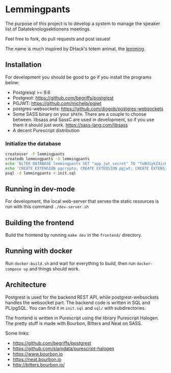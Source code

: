 # Lemmingpants

The purpose of this project is to develop a system to manage the speaker list of Datateknologsektionens meetings.

Feel free to fork, do pull requests and post issues!

The name is much inspired by DHack's totem animal, the [lemming](https://www.youtube.com/watch?v=9A6vm92R9oU).

## Installation

For development you should be good to go if you install the programs below:

- Postgresql >= 9.6
- Postgrest: https://github.com/begriffs/postgrest
- PGJWT: https://github.com/michelp/pgjwt
- postgres-websockets: https://github.com/diogob/postgres-websockets
- Some SASS binary on your `$PATH`. There are a couple to choose between. libsass and SassC are used in development, so if you use them it should just work. https://sass-lang.com/libsass
- A decent Purescript distribution

### Initialize the database

```bash
createuser -P lemmingpants
createdb lemmingpants -O lemmingpants
echo 'ALTER DATABASE lemmingpants SET "app.jwt_secret" TO "feBU1ykZ4icKs2nKam9l8CD84qhgeOl6QQakrUJBiRTUu4dKTLVoH8o";' | psql -d lemmingpants
echo 'CREATE EXTENSION pgcrypto; CREATE EXTENSION pgjwt; CREATE EXTENSION pgtap;' | psql -d lemmingpants
psql -d lemmingpants < init.sql
```

## Running in dev-mode

For development, the local web-server that serves the static resources is run with this command `./dev-server.sh`

## Building the frontend

Build the frontend by running `make dev` in the `frontend/` directory.

## Running with docker

Run `docker-build.sh` and wait for everything to build, then run `docker-compose up` and things should work.

## Architecture

Postgrest is used for the backend REST API, while postgrest-websockets handles the websocket part. The backend code is written in SQL and PL/pgSQL. You can find it in `init.sql` and `sql/` with subdirectories.

The frontend is written in Purescript using the library Purescript Halogen. The pretty stuff is made with Bourbon, Bitters and Neat on SASS.

Some links:

- https://github.com/begriffs/postgrest
- https://github.com/slamdata/purescript-halogen
- https://www.bourbon.io
- https://neat.bourbon.io
- http://bitters.bourbon.io/
